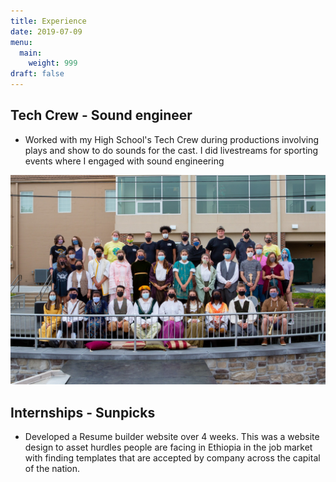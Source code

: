 ```yaml
---
title: Experience 
date: 2019-07-09
menu:
  main:
    weight: 999
draft: false
---
```


## Tech Crew - Sound engineer 
* Worked with my High School's Tech Crew during productions involving plays and show to do sounds for the cast. I did livestreams for sporting events where I engaged with sound engineering 

![pic](../assets/images/production.jpeg)

## Internships - Sunpicks
* Developed a Resume builder website over 4 weeks. This was a website design to asset hurdles people are facing in Ethiopia in the job market with finding templates that are accepted by company across the capital of the nation. 

